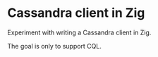 Cassandra client in Zig
=======================

Experiment with writing a Cassandra client in Zig.

The goal is only to support CQL.
